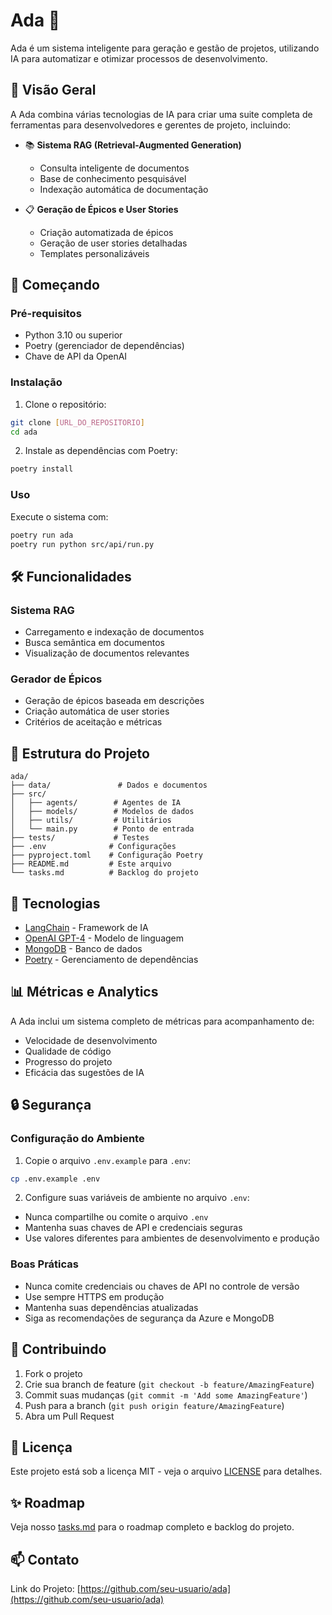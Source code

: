 # Ada 🤖

Ada é um sistema inteligente para geração e gestão de projetos, utilizando IA para automatizar e otimizar processos de desenvolvimento.

## 🎯 Visão Geral

A Ada combina várias tecnologias de IA para criar uma suite completa de ferramentas para desenvolvedores e gerentes de projeto, incluindo:

- 📚 **Sistema RAG (Retrieval-Augmented Generation)**
  - Consulta inteligente de documentos
  - Base de conhecimento pesquisável
  - Indexação automática de documentação

- 📋 **Geração de Épicos e User Stories**
  - Criação automatizada de épicos
  - Geração de user stories detalhadas
  - Templates personalizáveis

## 🚀 Começando

### Pré-requisitos

- Python 3.10 ou superior
- Poetry (gerenciador de dependências)
- Chave de API da OpenAI

### Instalação

1. Clone o repositório:
```bash
git clone [URL_DO_REPOSITORIO]
cd ada
```

2. Instale as dependências com Poetry:
```bash
poetry install
```


### Uso

Execute o sistema com:
```bash
poetry run ada
poetry run python src/api/run.py
```

## 🛠️ Funcionalidades

### Sistema RAG
- Carregamento e indexação de documentos
- Busca semântica em documentos
- Visualização de documentos relevantes

### Gerador de Épicos
- Geração de épicos baseada em descrições
- Criação automática de user stories
- Critérios de aceitação e métricas

## 📁 Estrutura do Projeto

```
ada/
├── data/               # Dados e documentos
├── src/               
│   ├── agents/        # Agentes de IA
│   ├── models/        # Modelos de dados
│   ├── utils/         # Utilitários
│   └── main.py        # Ponto de entrada
├── tests/             # Testes
├── .env              # Configurações
├── pyproject.toml    # Configuração Poetry
├── README.md         # Este arquivo
└── tasks.md          # Backlog do projeto
```

## 🔧 Tecnologias

- [LangChain](https://python.langchain.com/) - Framework de IA
- [OpenAI GPT-4](https://openai.com/) - Modelo de linguagem
- [MongoDB](https://www.mongodb.com/) - Banco de dados
- [Poetry](https://python-poetry.org/) - Gerenciamento de dependências

## 📊 Métricas e Analytics

A Ada inclui um sistema completo de métricas para acompanhamento de:
- Velocidade de desenvolvimento
- Qualidade de código
- Progresso do projeto
- Eficácia das sugestões de IA

## 🔒 Segurança

### Configuração do Ambiente
1. Copie o arquivo `.env.example` para `.env`:
```bash
cp .env.example .env
```

2. Configure suas variáveis de ambiente no arquivo `.env`:
- Nunca compartilhe ou comite o arquivo `.env`
- Mantenha suas chaves de API e credenciais seguras
- Use valores diferentes para ambientes de desenvolvimento e produção

### Boas Práticas
- Nunca comite credenciais ou chaves de API no controle de versão
- Use sempre HTTPS em produção
- Mantenha suas dependências atualizadas
- Siga as recomendações de segurança da Azure e MongoDB

## 🤝 Contribuindo

1. Fork o projeto
2. Crie sua branch de feature (`git checkout -b feature/AmazingFeature`)
3. Commit suas mudanças (`git commit -m 'Add some AmazingFeature'`)
4. Push para a branch (`git push origin feature/AmazingFeature`)
5. Abra um Pull Request

## 📝 Licença

Este projeto está sob a licença MIT - veja o arquivo [LICENSE](LICENSE) para detalhes.

## ✨ Roadmap

Veja nosso [tasks.md](tasks.md) para o roadmap completo e backlog do projeto.

## 📫 Contato

Link do Projeto: [https://github.com/seu-usuario/ada](https://github.com/seu-usuario/ada)
